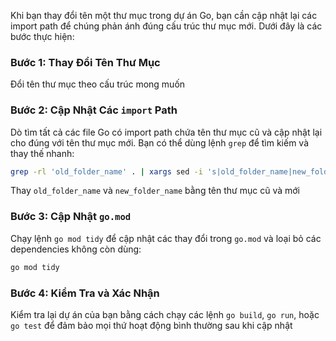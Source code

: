Khi bạn thay đổi tên một thư mục trong dự án Go, bạn cần cập nhật lại các import path để chúng phản ánh đúng cấu trúc thư mục mới. Dưới đây là các bước thực hiện:

### Bước 1: Thay Đổi Tên Thư Mục

Đổi tên thư mục theo cấu trúc mong muốn

### Bước 2: Cập Nhật Các `import` Path

Dò tìm tất cả các file Go có import path chứa tên thư mục cũ và cập nhật lại cho đúng với tên thư mục mới. Bạn có thể dùng lệnh `grep` để tìm kiếm và thay thế nhanh:

```bash
grep -rl 'old_folder_name' . | xargs sed -i 's|old_folder_name|new_folder_name|g'
```

Thay `old_folder_name` và `new_folder_name` bằng tên thư mục cũ và mới

### Bước 3: Cập Nhật `go.mod`

Chạy lệnh `go mod tidy` để cập nhật các thay đổi trong `go.mod` và loại bỏ các dependencies không còn dùng:

```bash
go mod tidy
```

### Bước 4: Kiểm Tra và Xác Nhận

Kiểm tra lại dự án của bạn bằng cách chạy các lệnh `go build`, `go run`, hoặc `go test` để đảm bảo mọi thứ hoạt động bình thường sau khi cập nhật
